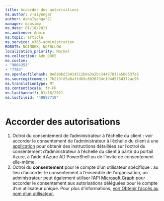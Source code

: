 ```yaml
---
title: Accorder des autorisations
ms.author: v-aiyengar
author: AshaIyengar21
manager: dansimp
ms.date: 01/18/2021
ms.audience: Admin
ms.topic: article
ms.service: o365-administration
ROBOTS: NOINDEX, NOFOLLOW
localization_priority: Normal
ms.collection: Adm_O365
ms.custom:
- "9004353"
- "7784"
ms.openlocfilehash: 9e686bd33414512b0a3a2bc24477832a508537a8
ms.sourcegitcommit: 7b213fd5e8a3fdb5c602673dc194d576d372ac96
ms.translationtype: MT
ms.contentlocale: fr-FR
ms.lasthandoff: 01/18/2021
ms.locfileid: "49897719"
---
```

# <a name="grant-permissions"></a>Accorder des autorisations

1. Octroi du consentement de l’administrateur à l’échelle du client : voir accorder le consentement de l’administrateur à l’échelle du client à une [application](https://docs.microsoft.com/azure/active-directory/manage-apps/grant-admin-consent) pour obtenir des instructions détaillées sur l’octroi du consentement d’administrateur à l’échelle du client à partir du portail Azure, à l’aide d’Azure AD PowerShell ou de l’invite de consentement elle-même.
1. Octroi du **consentement** pour le compte d’un utilisateur spécifique : au lieu d’accorder le consentement à l’ensemble de l’organisation, un administrateur peut également utiliser l’API [Microsoft Graph](https://docs.microsoft.com/graph/use-the-api) pour accorder le consentement aux autorisations déléguées pour le compte d’un utilisateur unique. Pour plus d’informations, [voir Obtenir l’accès au nom d’un utilisateur.](https://docs.microsoft.com/graph/auth-v2-user)